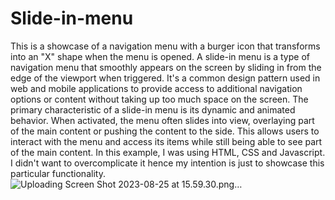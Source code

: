 # Slide-in-menu

This is a showcase of a navigation menu with a burger icon that transforms into an "X" shape when the menu is opened. A slide-in menu is a type of navigation menu that smoothly appears on the screen by sliding in from the edge of the viewport when triggered. It's a common design pattern used in web and mobile applications to provide access to additional navigation options or content without taking up too much space on the screen.
    The primary characteristic of a slide-in menu is its dynamic and animated behavior. When activated, the menu often slides into view, overlaying part of the main content or pushing the content to the side. This allows users to interact with the menu and access its items while still being able to see part of the main content. In this example, I was using HTML, CSS and Javascript. I didn't want to overcomplicate it hence my intention is just to showcase this particular functionality.
![Uploading Screen Shot 2023-08-25 at 15.59.30.png…]()
